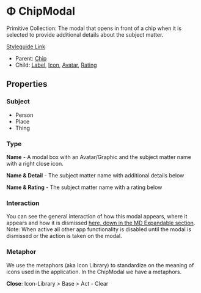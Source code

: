 # Φ ChipModal

Primitive Collection: The modal that opens in front of a chip when it is selected to provide additional details about the subject matter.

[Styleguide Link](https://zpl.io/boAY9QZ)

* Parent: [Chip](./)
* Child: [Label](../label.md), [Icon](../icon.md), [Avatar](../avatar/), [Rating](../rating/)

## Properties

### Subject

* Person
* Place
* Thing

### Type

**Name** - A modal box with an Avatar/Graphic and the subject matter name with a right close icon.

**Name & Detail** - The subject matter name with additional details below

**Name & Rating** - The subject matter name with a rating below

### Interaction

You can see the general interaction of how this modal appears, where it appears and how it is dismissed [here, down in the MD Expandable section](https://material.io/components/chips#input-chips). Note: When active all other app functionality is disabled until the modal is dismissed or the action is taken on the modal.

### Metaphor

We use the metaphors (aka Icon Library) to standardize on the meaning of icons used in the application. In the ChipModal we have a metaphors.

**Close**: Icon-Library > Base > Act - Clear
